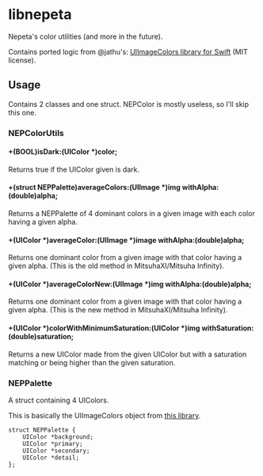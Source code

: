 # libnepeta

Nepeta's color utilities (and more in the future).

Contains ported logic from @jathu's: [UIImageColors library for Swift](https://github.com/jathu/UIImageColors/blob/master/Sources/UIImageColors.swift) (MIT license).

## Usage

Contains 2 classes and one struct. NEPColor is mostly useless, so I'll skip this one.

### NEPColorUtils

#### +(BOOL)isDark:(UIColor *)color;

Returns true if the UIColor given is dark.

#### +(struct NEPPalette)averageColors:(UIImage *)img withAlpha:(double)alpha;

Returns a NEPPalette of 4 dominant colors in a given image with each color having a given alpha.

#### +(UIColor *)averageColor:(UIImage *)image withAlpha:(double)alpha;

Returns one dominant color from a given image with that color having a given alpha. (This is the old method in MitsuhaXI/Mitsuha Infinity).

#### +(UIColor *)averageColorNew:(UIImage *)img withAlpha:(double)alpha;

Returns one dominant color from a given image with that color having a given alpha. (This is the new method in MitsuhaXI/Mitsuha Infinity).

#### +(UIColor *)colorWithMinimumSaturation:(UIColor *)img withSaturation:(double)saturation;

Returns a new UIColor made from the given UIColor but with a saturation matching or being higher than the given saturation.

### NEPPalette

A struct containing 4 UIColors.

This is basically the UIImageColors object from [this library](https://github.com/jathu/UIImageColors).

```
struct NEPPalette {
    UIColor *background;
    UIColor *primary;
    UIColor *secondary;
    UIColor *detail;
};
```